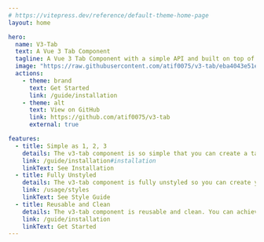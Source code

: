 ```yaml
---
# https://vitepress.dev/reference/default-theme-home-page
layout: home

hero:
  name: V3-Tab
  text: A Vue 3 Tab Component
  tagline: A Vue 3 Tab Component with a simple API and built on top of <span class='headless'>Headless UI</span>
  image: "https://raw.githubusercontent.com/atif0075/v3-tab/eba4043e51e372e966076e9ae400f0d4b74477de/docs/assets/v3-tabs.svg"
  actions:
    - theme: brand
      text: Get Started
      link: /guide/installation
    - theme: alt
      text: View on GitHub
      link: https://github.com/atif0075/v3-tab
      external: true

features:
  - title: Simple as 1, 2, 3
    details: The v3-tab component is so simple that you can create a tabbed interface with just three lines of code.
    link: /guide/installation#installation
    linkText: See Installation
  - title: Fully Unstyled
    details: The v3-tab component is fully unstyled so you can create your own design. However, some example styles are provided to get you started.
    link: /usage/styles
    linkText: See Style Guide
  - title: Reusable and Clean
    details: The v3-tab component is reusable and clean. You can achieve a lot with just a few lines of code.
    link: /guide/installation
    linkText: Get Started
---
```


<style>
:root {
  --vp-home-hero-name-color: transparent;
  --vp-home-hero-name-background: -webkit-linear-gradient(120deg, #bd34fe 30%, #41d1ff);

  --vp-home-hero-image-background-image: linear-gradient(-45deg, #bd34fe 50%, #47caff 50%);
  --vp-home-hero-image-filter: blur(40px);
}

@media (min-width: 640px) {
  :root {
    --vp-home-hero-image-filter: blur(56px);
  }
}

@media (min-width: 960px) {
  :root {
    --vp-home-hero-image-filter: blur(72px);
  }
}
.headless{
     background:  -webkit-linear-gradient(120deg, #bd34fe 30%, #41d1ff);
    -webkit-background-clip: text;
    background-clip: text;
    -webkit-text-fill-color:  transparent;

}
</style>
